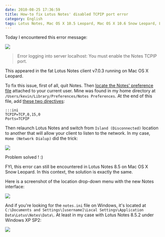 ```yaml
---
date: 2010-08-25 17:36:59
title: How-to fix Lotus Notes' disabled TCPIP port error
category: English
tags: Lotus Notes, Mac OS X 10.5 Leopard, Mac OS X 10.6 Snow Leopard, Lotus Notes, Apple, macOS, Network
---
```


Today I encountered this error message:

![](/uploads/2010/lotus-notes-tcp-ip-error.png)

> Error logging into server localhost: You must enable the Notes TCPIP port.

This appeared in the fat Lotus Notes client v7.0.3 running on Mac OS X Leopard.

To fix this issue, first of all, quit Notes. Then [locate the Notes' preference
file](http://www-01.ibm.com/support/docview.wss?uid=swg21090921) attached to
your current user. Mine was found in my home directory at
`/Users/kevin/Library/Preferences/Notes Preferences`. At the end of this file,
add [these two directives](http://macosx.com/forums/1277870-post4.html):

    :::ini
    TCPIP=TCP,0,15,0
    Ports=TCPIP

Then relaunch Lotus Notes and switch from `Island (Disconnected)` location to
another that will allow your client to listen to the network. In my case,
`Home (Network Dialup)` did the trick:

![](/uploads/2010/lotus-notes-location-switch.png)

Problem solved ! :)

FYI, this error can still be encountered in Lotus Notes 8.5 on Mac OS X
Snow Leopard. In this context, the solution is exactly the same.

Here is a screenshot of the location drop-down menu with the new Notes
interface:

![](/uploads/2010/lotus-notes-8-5-location-switch.png)

And if you're looking for the `notes.ini` file on Windows, it's located at
`C:\Documents and Settings\[username]\Local Settings\Application Data\Lotus\Notes\Data\`.
At least in my case with Lotus Notes 8.5.2 under Windows XP SP2:

![](/uploads/2010/notes-ini-location-windows-xp.png)

